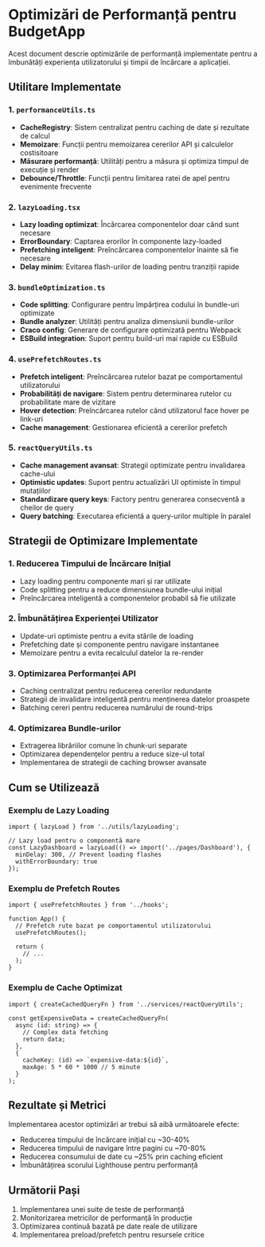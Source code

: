 # Optimizări de Performanță pentru BudgetApp

Acest document descrie optimizările de performanță implementate pentru a îmbunătăți experiența utilizatorului și timpii de încărcare a aplicației.

## Utilitare Implementate

### 1. `performanceUtils.ts`
- **CacheRegistry**: Sistem centralizat pentru caching de date și rezultate de calcul
- **Memoizare**: Funcții pentru memoizarea cererilor API și calculelor costisitoare
- **Măsurare performanță**: Utilități pentru a măsura și optimiza timpul de execuție și render
- **Debounce/Throttle**: Funcții pentru limitarea ratei de apel pentru evenimente frecvente

### 2. `lazyLoading.tsx`
- **Lazy loading optimizat**: Încărcarea componentelor doar când sunt necesare
- **ErrorBoundary**: Captarea erorilor în componente lazy-loaded
- **Prefetching inteligent**: Preîncărcarea componentelor înainte să fie necesare
- **Delay minim**: Evitarea flash-urilor de loading pentru tranziții rapide

### 3. `bundleOptimization.ts`
- **Code splitting**: Configurare pentru împărțirea codului în bundle-uri optimizate
- **Bundle analyzer**: Utilități pentru analiza dimensiunii bundle-urilor
- **Craco config**: Generare de configurare optimizată pentru Webpack
- **ESBuild integration**: Suport pentru build-uri mai rapide cu ESBuild

### 4. `usePrefetchRoutes.ts`
- **Prefetch inteligent**: Preîncărcarea rutelor bazat pe comportamentul utilizatorului
- **Probabilități de navigare**: Sistem pentru determinarea rutelor cu probabilitate mare de vizitare
- **Hover detection**: Preîncărcarea rutelor când utilizatorul face hover pe link-uri
- **Cache management**: Gestionarea eficientă a cererilor prefetch

### 5. `reactQueryUtils.ts`
- **Cache management avansat**: Strategii optimizate pentru invalidarea cache-ului
- **Optimistic updates**: Suport pentru actualizări UI optimiste în timpul mutațiilor
- **Standardizare query keys**: Factory pentru generarea consecventă a cheilor de query
- **Query batching**: Executarea eficientă a query-urilor multiple în paralel

## Strategii de Optimizare Implementate

### 1. Reducerea Timpului de Încărcare Inițial
- Lazy loading pentru componente mari și rar utilizate
- Code splitting pentru a reduce dimensiunea bundle-ului inițial
- Preîncărcarea inteligentă a componentelor probabil să fie utilizate

### 2. Îmbunătățirea Experienței Utilizator
- Update-uri optimiste pentru a evita stările de loading
- Prefetching date și componente pentru navigare instantanee
- Memoizare pentru a evita recalculul datelor la re-render

### 3. Optimizarea Performanței API
- Caching centralizat pentru reducerea cererilor redundante
- Strategii de invalidare inteligentă pentru menținerea datelor proaspete
- Batching cereri pentru reducerea numărului de round-trips

### 4. Optimizarea Bundle-urilor
- Extragerea librăriilor comune în chunk-uri separate
- Optimizarea dependențelor pentru a reduce size-ul total
- Implementarea de strategii de caching browser avansate

## Cum se Utilizează

### Exemplu de Lazy Loading
```tsx
import { lazyLoad } from '../utils/lazyLoading';

// Lazy load pentru o componentă mare
const LazyDashboard = lazyLoad(() => import('../pages/Dashboard'), {
  minDelay: 300, // Prevent loading flashes
  withErrorBoundary: true
});
```

### Exemplu de Prefetch Routes
```tsx
import { usePrefetchRoutes } from '../hooks';

function App() {
  // Prefetch rute bazat pe comportamentul utilizatorului
  usePrefetchRoutes();
  
  return (
    // ...
  );
}
```

### Exemplu de Cache Optimizat
```tsx
import { createCachedQueryFn } from '../services/reactQueryUtils';

const getExpensiveData = createCachedQueryFn(
  async (id: string) => {
    // Complex data fetching
    return data;
  },
  {
    cacheKey: (id) => `expensive-data:${id}`,
    maxAge: 5 * 60 * 1000 // 5 minute
  }
);
```

## Rezultate și Metrici

Implementarea acestor optimizări ar trebui să aibă următoarele efecte:

- Reducerea timpului de încărcare inițial cu ~30-40%
- Reducerea timpului de navigare între pagini cu ~70-80%
- Reducerea consumului de date cu ~25% prin caching eficient
- Îmbunătățirea scorului Lighthouse pentru performanță

## Următorii Pași

1. Implementarea unei suite de teste de performanță
2. Monitorizarea metricilor de performanță în producție
3. Optimizarea continuă bazată pe date reale de utilizare
4. Implementarea preload/prefetch pentru resursele critice 